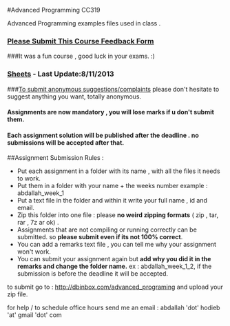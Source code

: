 #Advanced Programming CC319

Advanced Programming examples files used in class .

### [Please Submit This Course Feedback Form][5] 
###It was a fun course , good luck in your exams. :)


### [Sheets][2] - **Last Update:8/11/2013**


###[To submit anonymous suggestions/complaints][1]
please don't hesitate to suggest anything you want, totally anonymous.




#### Assignments are now mandatory , you will lose marks if u don't submit them.
#### Each assignment solution will be published after the deadline . no submissions will be accepted after that.

##Assignment Submission Rules :
- Put each assignment in a folder with its name , with all the files it needs to work.
- Put them in a folder with your name + the weeks number example : abdallah_week_1
- Put a text file in the folder and within it write your full name ,  id  and email.
- Zip this folder into one file : please **no weird zipping formats** ( zip , tar, rar , 7z  ar ok) .
- Assignments that are not compiling or running correctly can be submitted. so **please submit even if its not 100% correct**.
- You can add a remarks text file , you can tell me why your assignment won't work.
- You can submit your assignment again but **add why you did it in the remarks and change the folder name.** ex : abdallah_week_1_2, if the submission is before the deadline it will be accepted.

to submit go to :
http://dbinbox.com/advanced_programing
and upload your zip file.


for help / to schedule office hours send me an email : 
abdallah 'dot' hodieb 'at' gmail 'dot' com 




[1]: https://docs.google.com/forms/d/1j2KjST47SQcUPX7upCgp4YfHb0TbnDo9byv5yPD0BL0/viewform

[2]: https://docs.google.com/document/d/17JAT2XYERDbzCePRyWd_mXOk7ZK8mpG0KDxjpWULzTs/edit?usp=sharing

[5]: http://bit.ly/AdvProgE

